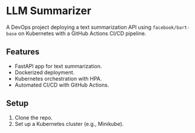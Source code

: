 # LLM Summarizer

A DevOps project deploying a text summarization API using `facebook/bart-base` on Kubernetes with a GitHub Actions CI/CD pipeline.

## Features
- FastAPI app for text summarization.
- Dockerized deployment.
- Kubernetes orchestration with HPA.
- Automated CI/CD with GitHub Actions.

## Setup
1. Clone the repo.
2. Set up a Kubernetes cluster (e.g., Minikube).
